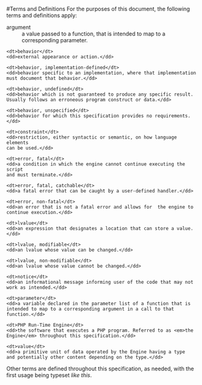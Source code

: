 #Terms and Definitions
For the purposes of this document, the following terms and definitions
apply:

<dl>
    <dt>argument</dt>
    <dd>a value passed to a function, that is intended to map to a
    corresponding parameter.</dd>

    <dt>behavior</dt>
    <dd>external appearance or action.</dd>

    <dt>behavior, implementation-defined</dt>
    <dd>behavior specific to an implementation, where that implementation
    must document that behavior.</dd>

    <dt>behavior, undefined</dt>
    <dd>behavior which is not guaranteed to produce any specific result.
    Usually follows an erroneous program construct or data.</dd>

    <dt>behavior, unspecified</dt>
    <dd>behavior for which this specification provides no requirements.</dd>

    <dt>constraint</dt>
    <dd>restriction, either syntactic or semantic, on how language elements
    can be used.</dd>

    <dt>error, fatal</dt>
    <dd>a condition in which the engine cannot continue executing the script
    and must terminate.</dd>

    <dt>error, fatal, catchable</dt>
    <dd>a fatal error that can be caught by a user-defined handler.</dd>

    <dt>error, non-fatal</dt>
    <dd>an error that is not a fatal error and allows for  the engine to
    continue execution.</dd>

    <dt>lvalue</dt>
    <dd>an expression that designates a location that can store a value.</dd>

    <dt>lvalue, modifiable</dt>
    <dd>an lvalue whose value can be changed.</dd>

    <dt>lvalue, non-modifiable</dt>
    <dd>an lvalue whose value cannot be changed.</dd>

    <dt>notice</dt>
    <dd>an informational message informing user of the code that may not work as intended.</dd>

    <dt>parameter</dt>
    <dd>a variable declared in the parameter list of a function that is
    intended to map to a corresponding argument in a call to that
    function.</dd>

    <dt>PHP Run-Time Engine</dt>
    <dd>the software that executes a PHP program. Referred to as <em>the
    Engine</em> throughout this specification.</dd>

    <dt>value</dt>
    <dd>a primitive unit of data operated by the Engine having a type
    and potentially other content depending on the type.</dd>
</dl>

Other terms are defined throughout this specification, as needed, with
the first usage being typeset *like this*.


